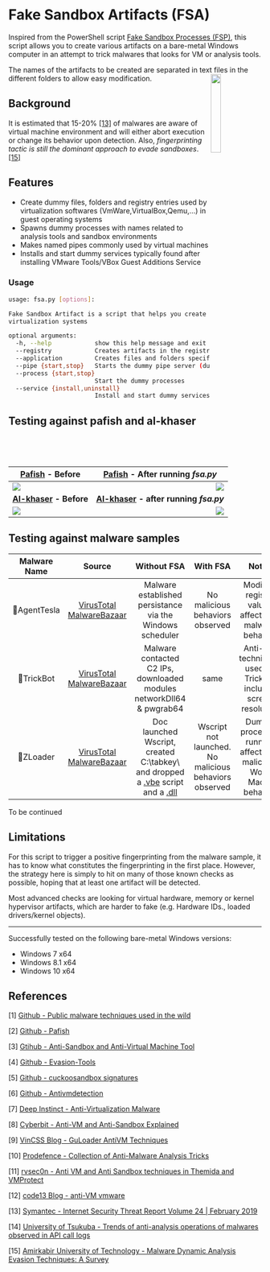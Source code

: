 # Fake Sandbox Artifacts (FSA)

Inspired from the PowerShell script [Fake Sandbox Processes (FSP)](https://github.com/Phoenix1747/fake-sandbox/), this script allows you to create various artifacts on a bare-metal Windows computer in an attempt to trick malwares that looks for VM or analysis tools.

The names of the artifacts to be created are separated in text files in the different folders to allow easy modification.
<img align="right" src="image/logo.jpg" width=20% height=20% />

## Background

It is estimated that 15-20% [[13]](#13) of malwares are aware of virtual machine environment and will either abort execution or change its behavior upon detection. Also, *fingerprinting tactic is still the dominant approach to evade sandboxes*. [[15]](#15)

## Features 

- Create dummy files, folders and registry entries used by virtualization softwares (VmWare,VirtualBox,Qemu,...) in guest operating systems 
- Spawns dummy processes with names related to analysis tools and sandbox environments
- Makes named pipes commonly used by virtual machines 
- Installs and start dummy services typically found after installing VMware Tools/VBox Guest Additions Service

### Usage
```bash
usage: fsa.py [options]:

Fake Sandbox Artifact is a script that helps you create artifacts related to malware analysis lab environment and
virtualization systems

optional arguments:
  -h, --help            show this help message and exit
  --registry            Creates artifacts in the registry. Requires elevated privileges
  --application         Creates files and folders specified in the text files. Requires elevated privileges
  --pipe {start,stop}   Starts the dummy pipe server (dummy_pipe.py)
  --process {start,stop}
                        Start the dummy processes
  --service {install,uninstall}
                        Install and start dummy services using dummy-win-service_x64.exe. Requires elevated privileges
```

## Testing against pafish and al-khaser

| [Pafish](https://github.com/a0rtega/pafish) - Before | [Pafish](https://github.com/a0rtega/pafish) - After running *fsa.py* |
|:-:|:-:|
| <img style="float: left;" src="image/pafish_before.png"> | <img style="float: right;" src="image/pafish_after_fsa.png"> |
| **[Al-khaser](https://github.com/LordNoteworthy/al-khaser) - Before** | **[Al-khaser](https://github.com/LordNoteworthy/al-khaser) - after running *fsa.py*** |
| <img style="float: left;" src="image/al-khaser_before.png"> | <img style="float: right;" src="image/al-khaser_after_fsa.png"> |

## Testing against malware samples

| Malware Name | Source | Without FSA | With FSA | Notes | Conclusion |
| :-------------: |:-------------:|:-------------:|:-------------:|:-------------:|:-------------:|
| :red_circle:AgentTesla | [VirusTotal](https://www.virustotal.com/gui/file/737ea6edfdc8fa560104c62e87efa44f0ec600dfda82f0ac09aa2d9f6fc522fa/detection) [MalwareBazaar](https://bazaar.abuse.ch/sample/737ea6edfdc8fa560104c62e87efa44f0ec600dfda82f0ac09aa2d9f6fc522fa/) | Malware established persistance via the Windows scheduler | No malicious behaviors observed | Modified registry values affects the malware behavior | Prevented:heavy_check_mark: |
| :red_circle:TrickBot | [VirusTotal](https://www.virustotal.com/gui/file/d5efc42f10137cb465bcc098f0a3f5440a86ae59059526c6fb4bfce46bf1be83/detection) [MalwareBazaar](https://bazaar.abuse.ch/sample/d5efc42f10137cb465bcc098f0a3f5440a86ae59059526c6fb4bfce46bf1be83/) | Malware contacted C2 IPs, downloaded modules networkDll64 & pwgrab64 | same | Anti-VM techniques used by Trickbot includes screen resolution | Not prevented:x: |
| :red_circle:ZLoader | [VirusTotal](https://www.virustotal.com/gui/file/14a3327458b734e398d5678f72482e4c429c2db0e9349e74fdf06618a952ea6d/detection) [MalwareBazaar](https://bazaar.abuse.ch/sample/14a3327458b734e398d5678f72482e4c429c2db0e9349e74fdf06618a952ea6d/) | Doc launched Wscript, created C:\tabkey\ and dropped a [.vbe](https://www.virustotal.com/gui/file/fcb7cbd384c72eac22fb0c84cdad9d8000bec993e8f3dbbfbc635de364851cd6/detection) script and a [.dll](https://www.virustotal.com/gui/file/7d8523ecb2d3d7b17e6d1a7528dc603170a0936c3e0b4b535e0b8fd5860000bf/detection) | Wscript not launched. No malicious behaviors observed  | Dummy processes running affects the malicious Word Macro behavior | Prevented:heavy_check_mark: |

To be continued

## Limitations

For this script to trigger a positive fingerprinting from the malware sample, it has to know what constitutes the fingerprinting in the first place. However, the strategy here is simply to hit on many of those known checks as possible, hoping that at least one artifact will be detected.

Most advanced checks are looking for virtual hardware, memory or kernel hypervisor artifacts, which are harder to fake (e.g. Hardware IDs., loaded drivers/kernel objects).

------------

Successfully tested on the following bare-metal Windows versions:

- Windows 7 x64
- Windows 8.1 x64
- Windows 10 x64

## References
<a id="1">[1]</a> [Github - Public malware techniques used in the wild](https://github.com/LordNoteworthy/al-khaser)

<a id="2">[2]</a> [Github - Pafish](https://github.com/a0rtega/pafish)

<a id="3">[3]</a> [Gtihub - Anti-Sandbox and Anti-Virtual Machine Tool](https://github.com/AlicanAkyol/sems)

<a id="4">[4]</a> [Github - Evasion-Tools](https://github.com/atlantis2013/Evasion-Tools)

<a id="5">[5]</a> [Github - cuckoosandbox signatures](https://github.com/cuckoosandbox/community/tree/master/modules/signatures/windows)

<a id="6">[6]</a> [Github - Antivmdetection](https://github.com/nsmfoo/antivmdetection)

<a id="7">[7]</a> [Deep Instinct - Anti-Virtualization Malware](https://www.deepinstinct.com/2019/10/29/malware-evasion-techniques-part-2-anti-vm-blog/)

<a id="8">[8]</a> [Cyberbit - Anti-VM and Anti-Sandbox Explained](https://www.cyberbit.com/blog/endpoint-security/anti-vm-and-anti-sandbox-explained/)

<a id="9">[9]</a> [VinCSS Blog - GuLoader AntiVM Techniques](https://blog.vincss.net/2020/05/re014-guloader-antivm-techniques.html)

<a id="10">[10]</a> [Prodefence - Collection of Anti-Malware Analysis Tricks](https://www.prodefence.org/collection-anti-malware-analysis-tricks/)

<a id="11">[11]</a> [rvsec0n - Anti VM and Anti Sandbox techniques in Themida and VMProtect](https://rvsec0n.wordpress.com/2019/09/15/anti-vm-and-anti-sandbox-techniques-in-themida-and-vmprotect/)

<a id="12">[12]</a> [code13 Blog - anti-VM vmware](https://code13.tistory.com/145)

<a id="13">[13]</a> [Symantec - Internet Security Threat Report Volume 24 | February 2019](https://docs.broadcom.com/doc/istr-24-2019-en)

<a id="14">[14]</a> [University of Tsukuba - Trends of anti-analysis operations of malwares observed in API call logs](https://tsukuba.repo.nii.ac.jp/?action=pages_view_main&active_action=repository_view_main_item_detail&item_id=46267&item_no=1&page_id=13&block_id=83)

<a id="15">[15]</a> [ Amirkabir University of Technology - Malware Dynamic Analysis Evasion Techniques: A Survey](https://arxiv.org/pdf/1811.01190.pdf)
